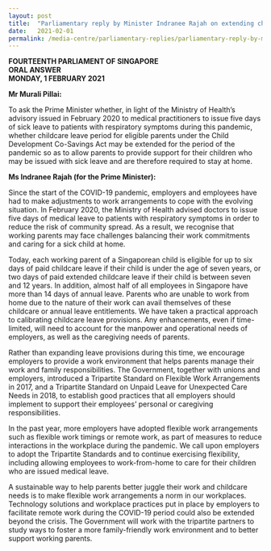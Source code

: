 ```yaml
---
layout: post
title:  "Parliamentary reply by Minister Indranee Rajah on extending childcare leave during the COVID-19 pandemic"
date:   2021-02-01
permalink: /media-centre/parliamentary-replies/parliamentary-reply-by-minister-indranee-rajah-on-extending-childcare-leave-during-the-covid-19-pandemic/
---
```


**FOURTEENTH PARLIAMENT OF SINGAPORE**  
**ORAL ANSWER**  
**MONDAY, 1 FEBRUARY 2021**  

**Mr Murali Pillai:**

To ask the Prime Minister whether, in light of the Ministry of Health’s advisory issued in February 2020 to medical practitioners to issue five days of sick leave to patients with respiratory symptoms during this pandemic, whether childcare leave period for eligible parents under the Child Development Co-Savings Act may be extended for the period of the pandemic so as to allow parents to provide support for their children who may be issued with sick leave and are therefore required to stay at home.

**Ms Indranee Rajah (for the Prime Minister):**  

Since the start of the COVID-19 pandemic, employers and employees have had to make adjustments to work arrangements to cope with the evolving situation. In February 2020, the Ministry of Health advised doctors to issue five days of medical leave to patients with respiratory symptoms in order to reduce the risk of community spread. As a result, we recognise that working parents may face challenges balancing their work commitments and caring for a sick child at home. 

Today, each working parent of a Singaporean child is eligible for up to six days of paid childcare leave if their child is under the age of seven years, or two days of paid extended childcare leave if their child is between seven and 12 years. In addition, almost half of all employees in Singapore have more than 14 days of annual leave. Parents who are unable to work from home due to the nature of their work can avail themselves of these childcare or annual leave entitlements. We have taken a practical approach to calibrating childcare leave provisions. Any enhancements, even if time-limited, will need to account for the manpower and operational needs of employers, as well as the caregiving needs of parents. 

Rather than expanding leave provisions during this time, we encourage employers to provide a work environment that helps parents manage their work and family responsibilities. The Government, together with unions and employers, introduced a Tripartite Standard on Flexible Work Arrangements in 2017, and a Tripartite Standard on Unpaid Leave for Unexpected Care Needs in 2018, to establish good practices that all employers should implement to support their employees’ personal or caregiving responsibilities.

In the past year, more employers have adopted flexible work arrangements such as flexible work timings or remote work, as part of measures to reduce interactions in the workplace during the pandemic. We call upon employers to adopt the Tripartite Standards and to continue exercising flexibility, including allowing employees to work-from-home to care for their children who are issued medical leave. 

A sustainable way to help parents better juggle their work and childcare needs is to make flexible work arrangements a norm in our workplaces. Technology solutions and workplace practices put in place by employers to facilitate remote work during the COVID-19 period could also be extended beyond the crisis. The Government will work with the tripartite partners to study ways to foster a more family-friendly work environment and to better support working parents.
